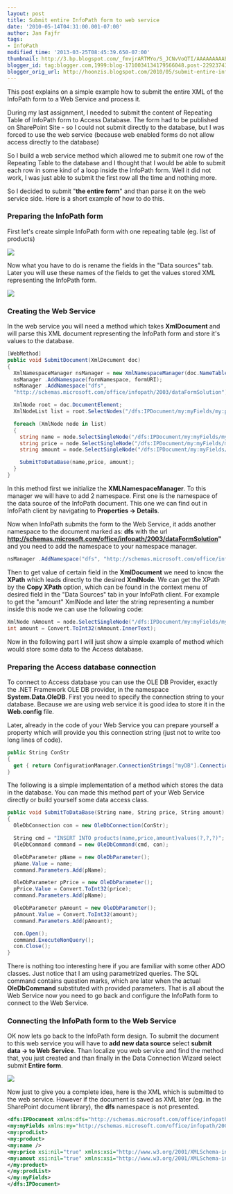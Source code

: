 ```yaml
---
layout: post
title: Submit entire InfoPath form to web service
date: '2010-05-14T04:31:00.001-07:00'
author: Jan Fajfr
tags:
- InfoPath
modified_time: '2013-03-25T08:45:39.650-07:00'
thumbnail: http://3.bp.blogspot.com/_fmvjrARTMYo/S_JCNvVoQTI/AAAAAAAAAE4/QH0Mh4JSTmA/s72-c/table.PNG
blogger_id: tag:blogger.com,1999:blog-1710034134179566048.post-2292374334378652450
blogger_orig_url: http://hoonzis.blogspot.com/2010/05/submit-entire-infopath-form-to-web.html
---
```

This post explains on a simple example how to submit the entire XML of
the InfoPath form to a Web Service and process it.

During my last assignment, I needed to submit the content of Repeating
Table of InfoPath form to Access Database.
The form had to be published on SharePoint Site - so I could not submit
directly to the database, but I was forced to use the web service
(because web enabled forms do not allow access directly to the
database)

So I build a web service method which allowed me to submit one row of
the Repeating Table to the database and I thought that I would be able
to submit each row in some kind of a loop inside the InfoPath form. Well
it did not work, I was just able to submit the first row all the time
and nothing more.

So I decided to submit "**the entire form**" and than parse it on the
web service side. Here is a short example of how to do this.

### Preparing the InfoPath form
First let's create simple InfoPath form with one repeating table (eg. list of products)

[![](http://3.bp.blogspot.com/_fmvjrARTMYo/S_JCNvVoQTI/AAAAAAAAAE4/QH0Mh4JSTmA/s320/table.PNG)](http://3.bp.blogspot.com/_fmvjrARTMYo/S_JCNvVoQTI/AAAAAAAAAE4/QH0Mh4JSTmA/s1600/table.PNG)

Now what you have to do is rename the fields in the "Data sources" tab.
Later you will use these names of the fields to get the values stored
XML representing the InfoPath form.

[![](http://4.bp.blogspot.com/_fmvjrARTMYo/S_JCoBU3YII/AAAAAAAAAFA/21llrJgBHCs/s320/data_sources.PNG)](http://4.bp.blogspot.com/_fmvjrARTMYo/S_JCoBU3YII/AAAAAAAAAFA/21llrJgBHCs/s1600/data_sources.PNG)

### Creating the Web Service
In the web service you will need a method which takes **XmlDocument** and will parse this XML document representing the InfoPath form and store it's values to the database.


```csharp
[WebMethod]
public void SubmitDocument(XmlDocument doc)
{           
  XmlNamespaceManager nsManager = new XmlNamespaceManager(doc.NameTable);
  nsManager .AddNamespace(formNamespace, formURI);
  nsManager .AddNamespace("dfs",
  "http://schemas.microsoft.com/office/infopath/2003/dataFormSolution");

  XmlNode root = doc.DocumentElement;
  XmlNodeList list = root.SelectNodes("/dfs:IPDocument/my:myFields/my:prodList/my:product", nsManager);

  foreach (XmlNode node in list)
  {
    string name = node.SelectSingleNode("/dfs:IPDocument/my:myFields/my:prodList/my:product/my:name", nsManager).InnerText;
    string price = node.SelectSingleNode("/dfs:IPDocument/my:myFields/my:prodList/my:product/my:price", nsManager).InnerText;
    string amount = node.SelectSingleNode("/dfs:IPDocument/my:myFields/my:prodList/my:product/my:amount", nsManager).InnerText;

    SubmitToDataBase(name,price, amount);
  }
}
```

In this method first we initialize the **XMLNamespaceManager**. To this
manager we will have to add 2 namespace. First one is the namespace of
the data source of the InfoPath document. This one we can find out in
InfoPath client by navigating to **Properties -&gt; Details**.

Now when InfoPath submits the form to the Web Service, it adds another
namespace to the document marked as: **dfs** with the url
**http://schemas.microsoft.com/office/infopath/2003/dataFormSolution"**
and you need to add the namespace to your namespace manager.


```csharp
nsManager .AddNamespace("dfs", "http://schemas.microsoft.com/office/infopath/2003/dataFormSolution");
```

Then to get value of certain field in the **XmlDocument** we need to know the **XPath** which leads directly to the desired **XmlNode**. We can get the XPath by the **Copy XPath** option, which can be found in the context menu of desired field in the "Data Sources" tab in your InfoPath client. For example to get the "amount" XmlNode and later the string representing a number inside this node we can use the following code:

```csharp
XmlNode nAmount = node.SelectSingleNode("/dfs:IPDocument/my:myFields/my:prodList/my:product/my:amount", nsManager);
int amount = Convert.ToInt32(nAmount.InnerText);
```

Now in the following part I will just show a simple example of method which would store some data to the Access database.

### Preparing the Access database connection
To connect to Access database you can use the OLE DB Provider, exactly
the .NET Framework OLE DB provider, in the namespace
**System.Data.OleDB**. First you need to specify the connection string
to your database. Because we are using web service it is good idea to
store it in the **Web.config** file.

Later, already in the code of your Web Service you can prepare yourself
a property which will provide you this connection string (just not to
write too long lines of code).

```csharp
public String ConStr
{
  get { return ConfigurationManager.ConnectionStrings["myDB"].ConnectionString; }
}
```
The following is a simple implementation of a method which stores the
data in the database. You can made this method part of your Web Service
directly or build yourself some data access class.

```csharp
public void SubmitToDataBase(String name, String price, String amount)
{
  OleDbConnection con = new OleDbConnection(ConStr);

  String cmd = "INSERT INTO products(name,price,amount)values(?,?,?)";
  OleDbCommand command = new OleDbCommand(cmd, con);

  OleDbParameter pName = new OleDbParameter();
  pName.Value = name;
  command.Parameters.Add(pName);

  OleDbParameter pPrice = new OleDbParameter();
  pPrice.Value = Convert.ToInt32(price);
  command.Parameters.Add(pName);

  OleDbParameter pAmount = new OleDbParameter();
  pAmount.Value = Convert.ToInt32(amount);
  command.Parameters.Add(pAmount);

  con.Open();
  command.ExecuteNonQuery();
  con.Close();
}
```

There is nothing too interesting here if you are familiar with some
other ADO classes. Just notice that I am using parametrized queries. The
SQL command contains question marks, which are later when the actual
**OleDbCommand** substituted with provided parameters.
That is all about the Web Service now you need to go back and configure
the InfoPath form to connect to the Web Service.

### Connecting the InfoPath form to the Web Service
OK now lets go back to the InfoPath form design. To submit the document to this web service you will have to **add new data source** select **submit data -&gt; to Web Service**. Than localize you web service and find the method that, you just created and than finally in the Data Connection Wizard select submit **Entire form**.

[![](http://4.bp.blogspot.com/_fmvjrARTMYo/S_JI_j9RQpI/AAAAAAAAAFI/rzD2R2B0AU8/s320/new_data_connection.PNG)](http://4.bp.blogspot.com/_fmvjrARTMYo/S_JI_j9RQpI/AAAAAAAAAFI/rzD2R2B0AU8/s1600/new_data_connection.PNG)

Now just to give you a complete idea, here is the XML which is submitted to the web service. However if the document is saved as XML later (eg. in the SharePoint document library), the **dfs** namespace is not presented.

```xml
<dfs:IPDocument xmlns:dfs="http://schemas.microsoft.com/office/infopath/2003/dataFormSolution"><?mso-infoPathSolution solutionVersion="1.0.0.4" productVersion="12.0.0" PIVersion="1.0.0.0" href="file:///C:\Users\fajfr\AppData\Local\Microsoft\InfoPath\Designer2\23fae1f325544a92\manifest.xsf" ?><?mso-application progid="InfoPath.Document" versionProgid="InfoPath.Document.2"?>
<my:myFields xmlns:my="http://schemas.microsoft.com/office/infopath/2003/myXSD/2010-05-18T07:21:28" xml:lang="en-us">
<my:prodList>
<my:product>
<my:name />
<my:price xsi:nil="true" xmlns:xsi="http://www.w3.org/2001/XMLSchema-instance" />
<my:amout xsi:nil="true" xmlns:xsi="http://www.w3.org/2001/XMLSchema-instance" />
</my:product>
</my:prodList>
</my:myFields>
</dfs:IPDocument>
```
